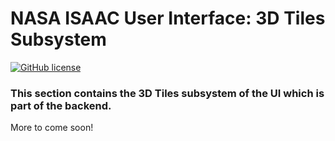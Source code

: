 # NASA ISAAC User Interface: 3D Tiles Subsystem

[![GitHub license](https://img.shields.io/github/license/nasa/isaac_user_interface)](https://github.com/nasa/isaac_user_interface/blob/master/LICENSE)

### This section contains the 3D Tiles subsystem of the UI which is part of the backend.

More to come soon!